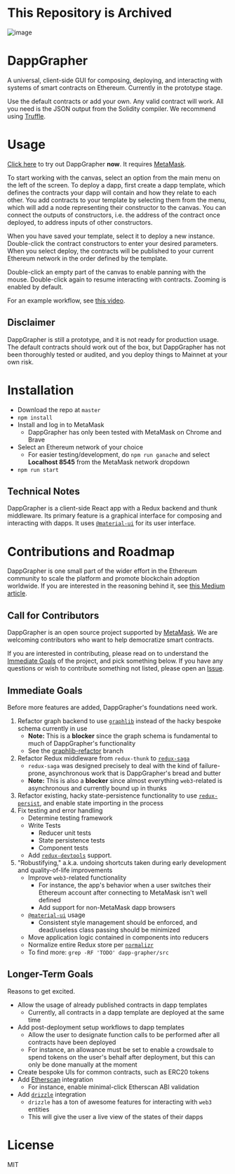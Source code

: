 # This Repository is Archived

![image](https://i.postimg.cc/524SRXbs/Dapp-Grapher-0-0-1.png)

# DappGrapher
A universal, client-side GUI for composing, deploying, and interacting with
systems of smart contracts on Ethereum. Currently in the prototype stage.

Use the default contracts or add your own. Any valid contract will work.
All you need is the JSON output from the Solidity compiler. We recommend using [Truffle](https://www.npmjs.com/package/truffle).

# Usage
[Click here](https://rekmarks.github.io/dapp-grapher/) to try out DappGrapher **now**. It requires [MetaMask](https://metamask.io).

To start working with the canvas, select an option from the main menu on the left of the screen. To deploy a dapp, first create a dapp template, which defines the contracts your dapp will contain and how they relate to each other. You add contracts to your template by selecting them from the menu, which will add a node representing their constructor to the canvas. You can connect the outputs of constructors, i.e. the address of the contract once deployed, to address inputs of other constructors.

When you have saved your template, select it to deploy a new instance. Double-click the contract constructors to enter your desired parameters. When you select deploy, the contracts will be published to your current Ethereum network in the order defined by the template.

Double-click an empty part of the canvas to enable panning with the mouse. Double-click again to resume interacting with contracts. Zooming is enabled by default.

For an example workflow, see [this video](https://www.youtube.com/watch?v=I9MR9Cba9is).

## Disclaimer
DappGrapher is still a prototype, and it is not ready for production usage. The default contracts should work out of the box, but DappGrapher has not been thoroughly tested or audited, and you deploy things to Mainnet at your own risk.

# Installation
- Download the repo at `master`
- `npm install`
- Install and log in to MetaMask
  - DappGrapher has only been tested with MetaMask on Chrome and Brave
- Select an Ethereum network of your choice
  - For easier testing/development, do `npm run ganache` and select
  **Localhost 8545** from the MetaMask network dropdown
- `npm run start`

## Technical Notes
DappGrapher is a client-side React app with a Redux backend and thunk middleware. Its primary feature is a graphical interface for composing and interacting with dapps. It uses [`@material-ui`](https://www.npmjs.com/package/@material-ui/core) for its user interface.

# Contributions and Roadmap

DappGrapher is one small part of the wider effort in the Ethereum community to
scale the platform and promote blockchain adoption worldwide. If you are
interested in the reasoning behind it, see [this Medium article](https://medium.com/pennblockchain/the-case-for-graphical-smart-contract-editors-8e721cdcde93).

## Call for Contributors

DappGrapher is an open source project supported by [MetaMask](https://github.com/MetaMask).
We are welcoming contributors who want to help democratize smart contracts.

If you are interested in contributing, please read on to understand the [Immediate Goals](#immediate-goals) of the project,
and pick something below. If you have any questions or wish to contribute something not listed, please open an [Issue](https://github.com/rekmarks/dapp-grapher/issues).

## Immediate Goals

Before more features are added, DappGrapher's foundations need work.

1. Refactor graph backend to use [`graphlib`](https://www.npmjs.com/package/graphlib) instead of the hacky bespoke schema currently in use
	- **Note:** This is a **blocker** since the graph schema is fundamental to much of DappGrapher's functionality
	- See the [graphlib-refactor](https://github.com/rekmarks/dapp-grapher/tree/graphlib-refactor) branch
2. Refactor Redux middleware from `redux-thunk` to [`redux-saga`](https://www.npmjs.com/package/redux-saga)
	- `redux-saga` was designed precisely to deal with the kind of failure-prone, asynchronous work that is DappGrapher's bread and butter
	- **Note:** This is also a **blocker** since almost everything `web3`-related is asynchronous and currently bound up in thunks
3. Refactor existing, hacky state-persistence functionality to use [`redux-persist`](https://www.npmjs.com/package/redux-persist), and enable state importing in the process
4. Fix testing and error handling
	- Determine testing framework
	- Write Tests
		- Reducer unit tests
		- State persistence tests
		- Component tests
	- Add [`redux-devtools`](https://github.com/reduxjs/redux-devtools) support.
5. "Robustifying," a.k.a. undoing shortcuts taken during early development and quality-of-life improvements
	- Improve `web3`-related functionality
		- For instance, the app's behavior when a user switches their Ethereum account after connecting to MetaMask isn't well defined
		- Add support for non-MetaMask dapp browsers
	- [`@material-ui`](https://www.npmjs.com/package/@material-ui/core) usage
		- Consistent style management should be enforced, and dead/useless class passing should be minimized
	- Move application logic contained in components into reducers
	- Normalize entire Redux store per [`normalizr`](https://github.com/paularmstrong/normalizr )
	- To find more: `grep -RF 'TODO' dapp-grapher/src`

## Longer-Term Goals

Reasons to get excited.

- Allow the usage of already published contracts in dapp templates
	- Currently, all contracts in a dapp template are deployed at the same time
- Add post-deployment setup workflows to dapp templates
	- Allow the user to designate function calls to be performed after all contracts have been deployed
	- For instance, an allowance must be set to enable a crowdsale to spend tokens on the user's behalf after deployment, but this can only be done manually at the moment
- Create bespoke UIs for common contracts, such as ERC20 tokens
- Add [Etherscan](https://etherscan.io/) integration
	- For instance, enable minimal-click Etherscan ABI validation
- Add [`drizzle`](https://github.com/trufflesuite/drizzle) integration
	- `drizzle` has a ton of awesome features for interacting with `web3` entities
	- This will give the user a live view of the states of their dapps

# License

MIT
